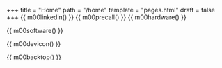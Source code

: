 +++
title = "Home"
path = "/home"
template = "pages.html"
draft = false
+++
{{ m00linkedin() }}
{{ m00precall() }}
{{ m00hardware() }}

{{ m00software() }}

{{ m00devicon() }}

{{ m00backtop() }}

